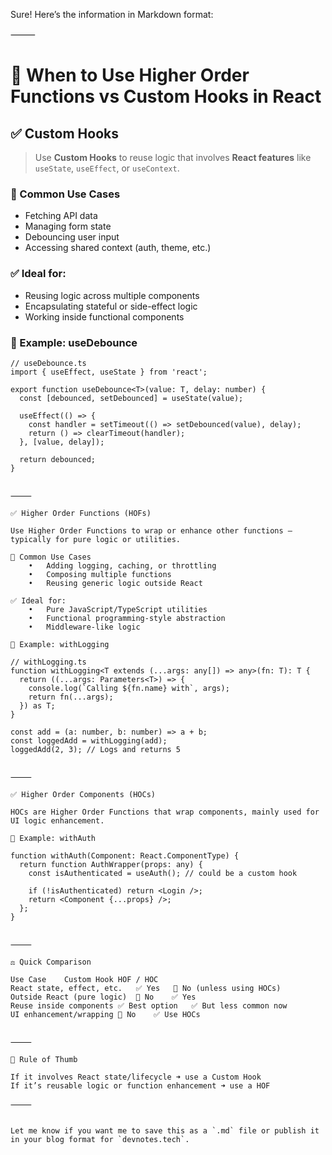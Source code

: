 Sure! Here’s the information in Markdown format:

⸻


# 🎯 When to Use Higher Order Functions vs Custom Hooks in React

## ✅ Custom Hooks

> Use **Custom Hooks** to reuse logic that involves **React features** like `useState`, `useEffect`, or `useContext`.

### 📌 Common Use Cases
- Fetching API data
- Managing form state
- Debouncing user input
- Accessing shared context (auth, theme, etc.)

### ✅ Ideal for:
- Reusing logic across multiple components
- Encapsulating stateful or side-effect logic
- Working inside functional components

### 🔧 Example: useDebounce
```tsx
// useDebounce.ts
import { useEffect, useState } from 'react';

export function useDebounce<T>(value: T, delay: number) {
  const [debounced, setDebounced] = useState(value);

  useEffect(() => {
    const handler = setTimeout(() => setDebounced(value), delay);
    return () => clearTimeout(handler);
  }, [value, delay]);

  return debounced;
}


⸻

✅ Higher Order Functions (HOFs)

Use Higher Order Functions to wrap or enhance other functions — typically for pure logic or utilities.

📌 Common Use Cases
	•	Adding logging, caching, or throttling
	•	Composing multiple functions
	•	Reusing generic logic outside React

✅ Ideal for:
	•	Pure JavaScript/TypeScript utilities
	•	Functional programming-style abstraction
	•	Middleware-like logic

🔧 Example: withLogging

// withLogging.ts
function withLogging<T extends (...args: any[]) => any>(fn: T): T {
  return ((...args: Parameters<T>) => {
    console.log(`Calling ${fn.name} with`, args);
    return fn(...args);
  }) as T;
}

const add = (a: number, b: number) => a + b;
const loggedAdd = withLogging(add);
loggedAdd(2, 3); // Logs and returns 5


⸻

✅ Higher Order Components (HOCs)

HOCs are Higher Order Functions that wrap components, mainly used for UI logic enhancement.

🔧 Example: withAuth

function withAuth(Component: React.ComponentType) {
  return function AuthWrapper(props: any) {
    const isAuthenticated = useAuth(); // could be a custom hook

    if (!isAuthenticated) return <Login />;
    return <Component {...props} />;
  };
}


⸻

⚖️ Quick Comparison

Use Case	Custom Hook	HOF / HOC
React state, effect, etc.	✅ Yes	🚫 No (unless using HOCs)
Outside React (pure logic)	🚫 No	✅ Yes
Reuse inside components	✅ Best option	✅ But less common now
UI enhancement/wrapping	🚫 No	✅ Use HOCs


⸻

🧠 Rule of Thumb

If it involves React state/lifecycle ➜ use a Custom Hook
If it’s reusable logic or function enhancement ➜ use a HOF

⸻


Let me know if you want me to save this as a `.md` file or publish it in your blog format for `devnotes.tech`.